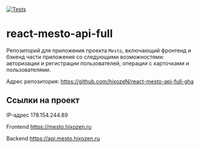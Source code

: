 [![Tests](https://github.com/yandex-praktikum/react-mesto-api-full-gha/actions/workflows/tests.yml/badge.svg)](https://github.com/hixozeN/react-mesto-api-full-gha/actions/workflows/tests.yml)
# react-mesto-api-full
Репозиторий для приложения проекта `Mesto`, включающий фронтенд и бэкенд части приложения со следующими возможностями: авторизации и регистрации пользователей, операции с карточками и пользователями.

Адрес репозитория: https://github.com/hixozeN/react-mesto-api-full-gha

## Ссылки на проект

IP-адрес 178.154.244.89

Frontend https://mesto.hixozen.ru

Backend https://api.mesto.hixozen.ru
